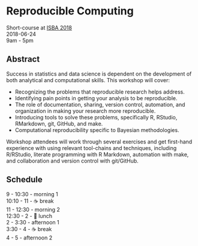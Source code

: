 # Reproducible Computing

Short-course at [ISBA 2018](https://bayesian.org/isba2018/Short-Courses/)  
2018-06-24  
9am - 5pm

## Abstract

Success in statistics and data science is dependent on the development of both analytical and computational skills. This workshop will cover:

- Recognizing the problems that reproducible research helps address.
- Identifying pain points in getting your analysis to be reproducible.
- The role of documentation, sharing, version control, automation, and organization in making your research more reproducible.
- Introducing tools to solve these problems, specifically R, RStudio, RMarkdown, git, GitHub, and make.
- Computational reproducibility specific to Bayesian methodologies.

Workshop attendees will work through several exercises and get first-hand experience with using relevant tool-chains and techniques, including R/RStudio, literate programming with R Markdown, automation with make, and collaboration and version control with git/GitHub.

## Schedule

9 - 10:30  - morning 1  
10:10 - 11 - :coffee: break  
11 - 12:30 - morning 2  
12:30 - 2  - :fork_and_knife: lunch  
2 - 3:30   - afternoon 1  
3:30 - 4   - :coffee: break  
4 - 5      - afternoon 2  

